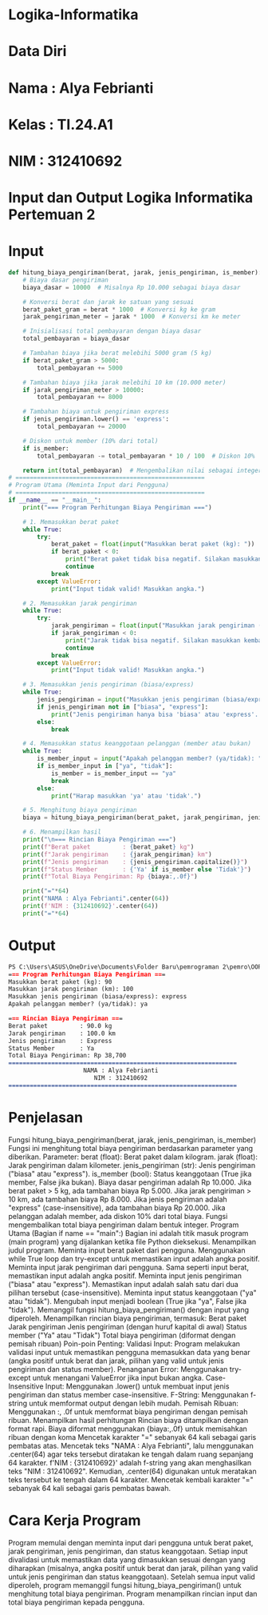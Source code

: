 # Logika-Informatika
# Data Diri
# Nama  : Alya Febrianti
# Kelas : TI.24.A1
# NIM   : 312410692
# Input dan Output Logika Informatika Pertemuan 2

# Input
```Python
def hitung_biaya_pengiriman(berat, jarak, jenis_pengiriman, is_member):
    # Biaya dasar pengiriman
    biaya_dasar = 10000  # Misalnya Rp 10.000 sebagai biaya dasar

    # Konversi berat dan jarak ke satuan yang sesuai
    berat_paket_gram = berat * 1000  # Konversi kg ke gram
    jarak_pengiriman_meter = jarak * 1000  # Konversi km ke meter

    # Inisialisasi total pembayaran dengan biaya dasar
    total_pembayaran = biaya_dasar

    # Tambahan biaya jika berat melebihi 5000 gram (5 kg)
    if berat_paket_gram > 5000:
        total_pembayaran += 5000

    # Tambahan biaya jika jarak melebihi 10 km (10.000 meter)
    if jarak_pengiriman_meter > 10000:
        total_pembayaran += 8000

    # Tambahan biaya untuk pengiriman express
    if jenis_pengiriman.lower() == 'express':
        total_pembayaran += 20000

    # Diskon untuk member (10% dari total)
    if is_member:
        total_pembayaran -= total_pembayaran * 10 / 100  # Diskon 10%

    return int(total_pembayaran)  # Mengembalikan nilai sebagai integer
# =====================================================
# Program Utama (Meminta Input dari Pengguna)
# =====================================================
if __name__ == "__main__":
    print("=== Program Perhitungan Biaya Pengiriman ===")

    # 1. Memasukkan berat paket
    while True:
        try:
            berat_paket = float(input("Masukkan berat paket (kg): "))
            if berat_paket < 0:
                print("Berat paket tidak bisa negatif. Silakan masukkan kembali.")
                continue
            break
        except ValueError:
            print("Input tidak valid! Masukkan angka.")

    # 2. Memasukkan jarak pengiriman
    while True:
        try:
            jarak_pengiriman = float(input("Masukkan jarak pengiriman (km): "))
            if jarak_pengiriman < 0:
                print("Jarak tidak bisa negatif. Silakan masukkan kembali.")
                continue
            break
        except ValueError:
            print("Input tidak valid! Masukkan angka.")

    # 3. Memasukkan jenis pengiriman (biasa/express)
    while True:
        jenis_pengiriman = input("Masukkan jenis pengiriman (biasa/express): ").strip().lower()
        if jenis_pengiriman not in ["biasa", "express"]:
            print("Jenis pengiriman hanya bisa 'biasa' atau 'express'. Silakan masukkan kembali.")
        else:
            break

    # 4. Memasukkan status keanggotaan pelanggan (member atau bukan)
    while True:
        is_member_input = input("Apakah pelanggan member? (ya/tidak): ").strip().lower()
        if is_member_input in ["ya", "tidak"]:
            is_member = is_member_input == "ya"
            break
        else:
            print("Harap masukkan 'ya' atau 'tidak'.")

    # 5. Menghitung biaya pengiriman
    biaya = hitung_biaya_pengiriman(berat_paket, jarak_pengiriman, jenis_pengiriman, is_member)

    # 6. Menampilkan hasil
    print("\n=== Rincian Biaya Pengiriman ===")
    print(f"Berat paket         : {berat_paket} kg")
    print(f"Jarak pengiriman    : {jarak_pengiriman} km")
    print(f"Jenis pengiriman    : {jenis_pengiriman.capitalize()}")
    print(f"Status Member       : {'Ya' if is_member else 'Tidak'}")
    print(f"Total Biaya Pengiriman: Rp {biaya:,.0f}")

    print("="*64)
    print("NAMA : Alya Febrianti".center(64))
    print(f'NIM : {312410692}'.center(64))
    print("="*64)

```
# Output

```Markdown
PS C:\Users\ASUS\OneDrive\Documents\Folder Baru\pemrograman 2\pemro\OOP> & C:/Users/ASUS/AppData/Local/Programs/Python/Python313/python.exe "c:/Users/ASUS/Pictures/smester 2 logika/appp.py"
=== Program Perhitungan Biaya Pengiriman ===
Masukkan berat paket (kg): 90
Masukkan jarak pengiriman (km): 100
Masukkan jenis pengiriman (biasa/express): express
Apakah pelanggan member? (ya/tidak): ya

=== Rincian Biaya Pengiriman ===
Berat paket         : 90.0 kg
Jarak pengiriman    : 100.0 km
Jenis pengiriman    : Express
Status Member       : Ya
Total Biaya Pengiriman: Rp 38,700
================================================================
                     NAMA : Alya Febrianti
                        NIM : 312410692
================================================================
```
# Penjelasan

Fungsi hitung_biaya_pengiriman(berat, jarak, jenis_pengiriman, is_member) Fungsi ini menghitung total biaya pengiriman berdasarkan parameter yang diberikan. Parameter: berat (float): Berat paket dalam kilogram. jarak (float): Jarak pengiriman dalam kilometer. jenis_pengiriman (str): Jenis pengiriman ("biasa" atau "express"). is_member (bool): Status keanggotaan (True jika member, False jika bukan). Biaya dasar pengiriman adalah Rp 10.000. Jika berat paket > 5 kg, ada tambahan biaya Rp 5.000. Jika jarak pengiriman > 10 km, ada tambahan biaya Rp 8.000. Jika jenis pengiriman adalah "express" (case-insensitive), ada tambahan biaya Rp 20.000. Jika pelanggan adalah member, ada diskon 10% dari total biaya. Fungsi mengembalikan total biaya pengiriman dalam bentuk integer. Program Utama (Bagian if name == "main":) Bagian ini adalah titik masuk program (main program) yang dijalankan ketika file Python dieksekusi. Menampilkan judul program. Meminta input berat paket dari pengguna. Menggunakan while True loop dan try-except untuk memastikan input adalah angka positif. Meminta input jarak pengiriman dari pengguna. Sama seperti input berat, memastikan input adalah angka positif. Meminta input jenis pengiriman ("biasa" atau "express"). Memastikan input adalah salah satu dari dua pilihan tersebut (case-insensitive). Meminta input status keanggotaan ("ya" atau "tidak"). Mengubah input menjadi boolean (True jika "ya", False jika "tidak"). Memanggil fungsi hitung_biaya_pengiriman() dengan input yang diperoleh. Menampilkan rincian biaya pengiriman, termasuk: Berat paket Jarak pengiriman Jenis pengiriman (dengan huruf kapital di awal) Status member ("Ya" atau "Tidak") Total biaya pengiriman (diformat dengan pemisah ribuan) Poin-poin Penting: Validasi Input: Program melakukan validasi input untuk memastikan pengguna memasukkan data yang benar (angka positif untuk berat dan jarak, pilihan yang valid untuk jenis pengiriman dan status member). Penanganan Error: Menggunakan try-except untuk menangani ValueError jika input bukan angka. Case-Insensitive Input: Menggunakan .lower() untuk membuat input jenis pengiriman dan status member case-insensitive. F-String: Menggunakan f-string untuk memformat output dengan lebih mudah. Pemisah Ribuan: Menggunakan :, .0f untuk memformat biaya pengiriman dengan pemisah ribuan. Menampilkan hasil perhitungan Rincian biaya ditampilkan dengan format rapi. Biaya diformat menggunakan {biaya:,.0f} untuk memisahkan ribuan dengan koma Mencetak karakter "=" sebanyak 64 kali sebagai garis pembatas atas. Mencetak teks "NAMA : Alya Febrianti", lalu menggunakan .center(64) agar teks tersebut diratakan ke tengah dalam ruang sepanjang 64 karakter. f'NIM : {312410692}' adalah f-string yang akan menghasilkan teks "NIM : 312410692". Kemudian, .center(64) digunakan untuk meratakan teks tersebut ke tengah dalam 64 karakter. Mencetak kembali karakter "=" sebanyak 64 kali sebagai garis pembatas bawah.

# Cara Kerja Program
Program memulai dengan meminta input dari pengguna untuk berat paket, jarak pengiriman, jenis pengiriman, dan status keanggotaan. Setiap input divalidasi untuk memastikan data yang dimasukkan sesuai dengan yang diharapkan (misalnya, angka positif untuk berat dan jarak, pilihan yang valid untuk jenis pengiriman dan status keanggotaan). Setelah semua input valid diperoleh, program memanggil fungsi hitung_biaya_pengiriman() untuk menghitung total biaya pengiriman. Program menampilkan rincian input dan total biaya pengiriman kepada pengguna.
